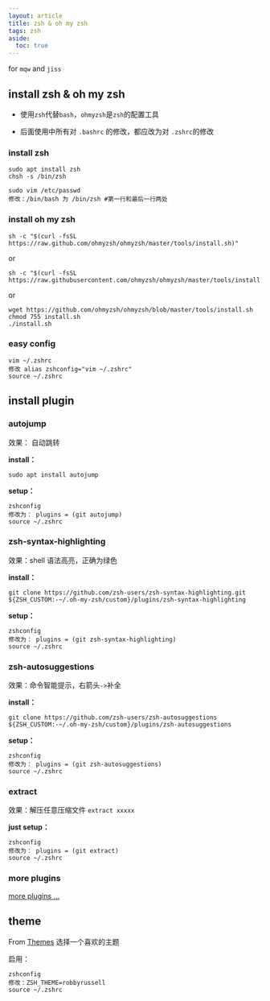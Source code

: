 ```yaml
---
layout: article
title: zsh & oh my zsh
tags: zsh
aside:
  toc: true
---
```


for `mqw` and `jiss`


## install zsh & oh my zsh

- 使用`zsh`代替`bash`，`ohmyzsh`是`zsh`的配置工具

- 后面使用中所有对 `.bashrc` 的修改，都应改为对 `.zshrc`的修改

### install zsh

```shell
sudo apt install zsh
chsh -s /bin/zsh
```

```shell
sudo vim /etc/passwd
修改：/bin/bash 为 /bin/zsh #第一行和最后一行两处
```

### install oh my zsh

```shell
sh -c "$(curl -fsSL https://raw.github.com/ohmyzsh/ohmyzsh/master/tools/install.sh)"
```

or

```shell
sh -c "$(curl -fsSL https://raw.githubusercontent.com/ohmyzsh/ohmyzsh/master/tools/install.sh)"
```

or

```shell
wget https://github.com/ohmyzsh/ohmyzsh/blob/master/tools/install.sh
chmod 755 install.sh
./install.sh
```

### easy config

```shell
vim ~/.zshrc
修改 alias zshconfig="vim ~/.zshrc"
source ~/.zshrc
```

## install plugin

### autojump

效果： 自动跳转

**install：**

```shell
sudo apt install autojump
```

**setup：**

```shell
zshconfig
修改为： plugins = (git autojump)
source ~/.zshrc
```

### zsh-syntax-highlighting

效果：shell 语法高亮，正确为绿色

**install：**

```shell
git clone https://github.com/zsh-users/zsh-syntax-highlighting.git ${ZSH_CUSTOM:-~/.oh-my-zsh/custom}/plugins/zsh-syntax-highlighting
```

**setup：**

```shell
zshconfig
修改为： plugins = (git zsh-syntax-highlighting)
source ~/.zshrc
```

### zsh-autosuggestions

效果：命令智能提示，右箭头`->`补全

**install：**

```shell
git clone https://github.com/zsh-users/zsh-autosuggestions ${ZSH_CUSTOM:-~/.oh-my-zsh/custom}/plugins/zsh-autosuggestions
```

**setup：**

```shell
zshconfig
修改为： plugins = (git zsh-autosuggestions)
source ~/.zshrc
```

### extract

效果：解压任意压缩文件 `extract xxxxx`

**just setup：**

```shell
zshconfig
修改为： plugins = (git extract)
source ~/.zshrc
```

### more plugins

[more plugins ...](https://github.com/ohmyzsh/ohmyzsh/wiki/Plugins-Overview)

## theme

From [Themes](https://github.com/ohmyzsh/ohmyzsh/wiki/Themes) 选择一个喜欢的主题

启用：

```shell
zshconfig
修改：ZSH_THEME=robbyrussell
source ~/.zshrc
```
